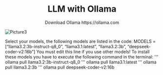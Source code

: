 <div align="center">
    <h1>LLM with Ollama</h1>
</div>
<div align="center">Download Ollama https://ollama.com</div>

![Picture3](https://image.civitai.com/xG1nkqKTMzGDvpLrqFT7WA/814daa7f-5c9c-4266-9b74-822e061be226/original=true,quality=90/32942737.jpeg)

Select your models, the following models are listed in the code:
MODELS = [“llama3.2:3b-instruct-q8_0”, “llama3.1:latest”, “llama3.2:3b”, “deepseek-coder-v2:16b”]
You must edit this line if you use other models!
To install these models you have to execute the following command in the terminal:
'''
ollama pull llama3.2:3b-instruct-q8_0
'''
ollama pull llama3.1:latest
'''
ollama pull llama3.2:3b
'''
ollama pull deepseek-coder-v2:16b